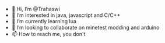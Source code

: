 - 👋 Hi, I’m @Trahaswi
- 👀 I’m interested in java, javascript and C/C++
- 🌱 I’m currently learning lua
- 💞️ I’m looking to collaborate on minetest modding and arduino
- 📫 How to reach me, you don't

<!---
Trahaswi/Trahaswi is a ✨ special ✨ repository because its `README.md` (this file) appears on your GitHub profile.
You can click the Preview link to take a look at your changes.
--->
